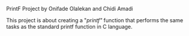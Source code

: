 PrintF Project by Onifade Olalekan and Chidi Amadi

This project is about creating a "_printf"_ function that performs the same tasks as the standard printf function in C language.
